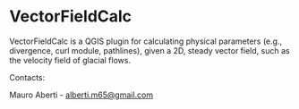 # VectorFieldCalc


VectorFieldCalc is a QGIS plugin for calculating physical parameters (e.g., divergence, curl module, pathlines), given a 2D, steady vector field, such as the velocity field of glacial flows.


Contacts:

Mauro Aberti - alberti.m65@gmail.com
